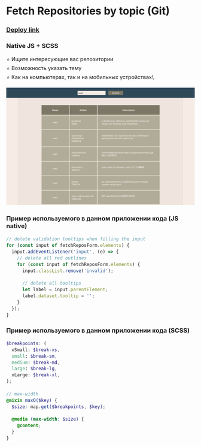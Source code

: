 # Fetch Repositories by topic (Git)

### [Deploy link](https://istiniel.github.io/fetchRepositories-Git/)

### Native JS + SCSS

:star: Ищите интересующие вас репозитории\
:star: Возможность указать тему\
:star: Как на компьютерах, так и на мобильных устройствах\

![preview](https://raw.githubusercontent.com/Istiniel/fetchRepositories-Git/gh-pages/images/preview.png)

### Пример используемого в данном приложении кода (JS native)

```js
// delete validation tooltips when filling the input
for (const input of fetchReposForm.elements) {
  input.addEventListener('input', (e) => {
    // delete all red outlines
    for (const input of fetchReposForm.elements) {
      input.classList.remove('invalid');

      // delete all tooltips
      let label = input.parentElement;
      label.dataset.tooltip = '';
    }
  });
}
```

### Пример используемого в данном приложении кода (SCSS)

```scss
$breakpoints: (
  xSmall: $break-xs,
  small: $break-sm,
  medium: $break-md,
  large: $break-lg,
  xLarge: $break-xl,
);

// max-width
@mixin maxQ($key) {
  $size: map.get($breakpoints, $key);

  @media (max-width: $size) {
    @content;
  }
}
```
